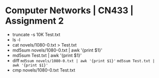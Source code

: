 # Computer Networks | CN433 | Assignment 2

- truncate -s 10K Test.txt
- ls -l
- cat novels/1080-0.txt > Test.txt
- md5sum novels/1080-0.txt | awk '{print $1}'
- md5sum Test.txt | awk '{print $1}'
- diff `md5sum novels/1080-0.txt | awk '{print $1}'` `md5sum Test.txt | awk '{print $1}'`
- cmp novels/1080-0.txt Test.txt
